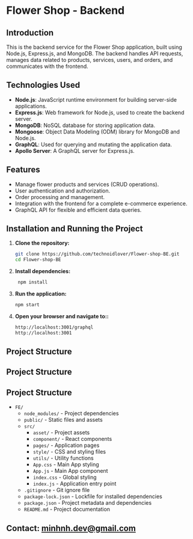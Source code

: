 # Flower Shop - Backend

## Introduction

This is the backend service for the Flower Shop application, built using Node.js, Express.js, and MongoDB. The backend handles API requests, manages data related to products, services, users, and orders, and communicates with the frontend.

## Technologies Used

- **Node.js**: JavaScript runtime environment for building server-side applications.
- **Express.js**: Web framework for Node.js, used to create the backend server.
- **MongoDB**: NoSQL database for storing application data.
- **Mongoose**: Object Data Modeling (ODM) library for MongoDB and Node.js.
- **GraphQL**: Used for querying and mutating the application data.
- **Apollo Server**: A GraphQL server for Express.js.

## Features

- Manage flower products and services (CRUD operations).
- User authentication and authorization.
- Order processing and management.
- Integration with the frontend for a complete e-commerce experience.
- GraphQL API for flexible and efficient data queries.

## Installation and Running the Project

1. **Clone the repository:**

   ```bash
   git clone https://github.com/technoidlover/Flower-shop-BE.git
   cd Flower-shop-BE
2. **Install dependencies:**
   ```bash
    npm install
3. **Run the application:**
   ```bash
   npm start

4. **Open your browser and navigate to::**
   ```bash
   http://localhost:3001/graphql
   http://localhost:3001
## Project Structure
## Project Structure

## Project Structure

- `FE/`
  - `node_modules/` - Project dependencies
  - `public/` - Static files and assets
  - `src/`
    - `asset/` - Project assets
    - `component/` - React components
    - `pages/` - Application pages
    - `style/` - CSS and styling files
    - `utils/` - Utility functions
    - `App.css` - Main App styling
    - `App.js` - Main App component
    - `index.css` - Global styling
    - `index.js` - Application entry point
  - `.gitignore` - Git ignore file
  - `package-lock.json` - Lockfile for installed dependencies
  - `package.json` - Project metadata and dependencies
  - `README.md` - Project documentation
## Contact: minhnh.dev@gmail.com


